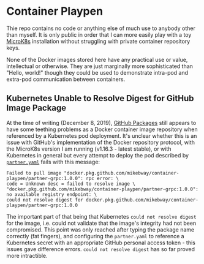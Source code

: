 # Container Playpen

Thie repo contains no code or anything else of much use to anybody other than myself. It is only public
in order that I can more easily play with a toy [MicroK8s](https://microk8s.io/) installation without
struggling with private container repository keys.

None of the Docker images stored here have any practical use or value, intellectual or otherwise. They
are just marginally more sophisticated than "Hello, world!" though they could be used to demonstrate intra-pod
and extra-pod communication between containers.

## Kubernetes Unable to Resolve Digest for GitHub Image Package

At the time of writing (December 8, 2019), [GitHub Packages](https://github.com/features/packages) still appears
to have some teething problems as a Docker container image repository when referenced by a Kubernetes pod deployment.
It's unclear whether this is an issue with GitHub's implementation of the Docker repository protocol, with the
MicroK8s version I am running (v1.16.3 - latest stable), or with Kubernetes in general but every attempt to
deploy the pod described by [`partner.yaml`](partner.yaml) fails with this message:

```text
Failed to pull image "docker.pkg.github.com/mikebway/container-playpen/partner-grpc:1.0.0": rpc error: \
code = Unknown desc = failed to resolve image \
"docker.pkg.github.com/mikebway/container-playpen/partner-grpc:1.0.0": no available registry endpoint: \
could not resolve digest for docker.pkg.github.com/mikebway/container-playpen/partner-grpc:1.0.0
```

The important part of that being that Kubernetes `could not resolve digest` for the image, i.e. could not validate
that the image's integrity had not been compromised. This point was only reached after typing the package name
correctly (fat fingers), and configuring the `partner.yaml` to reference a Kubernetes secret with an appropriate
GitHub personal access token - this issues gave difference errors. `could not resolve digest` has so far proved
more intractible.
